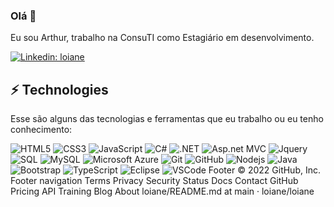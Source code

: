 ### Olá 👋

Eu sou Arthur, trabalho na ConsuTI como Estagiário em desenvolvimento.



[![Linkedin: loiane](https://img.shields.io/badge/-Linkedin-blue?style=flat-square&logo=Linkedin&logoColor=white&link=https://www.linkedin.com/in/arthur-silva-8a841b172/)](https://www.linkedin.com/in/arthur-silva-8a841b172/)

## ⚡ Technologies

Esse são alguns das tecnologias e ferramentas que eu trabalho ou eu tenho conhecimento:


![HTML5](https://img.shields.io/badge/-HTML5-E34F26?style=flat-square&logo=html5&logoColor=white)
![CSS3](https://img.shields.io/badge/-CSS3-1572B6?style=flat-square&logo=css3)
![JavaScript](https://img.shields.io/badge/-JavaScript-black?style=flat-square&logo=javascript)
![C#](https://img.shields.io/badge/-C%23-green)
![.NET](https://img.shields.io/badge/-.NET-green)
![Asp.net MVC](https://img.shields.io/badge/-Asp.net%20MVC-green)
![Jquery](https://img.shields.io/badge/-Jquery-gray)
![SQL](https://img.shields.io/badge/-SQL-blue)
![MySQL](https://img.shields.io/badge/-MySQL-4479A1?style=flat-square&logo=mysql&logoColor=white)
![Microsoft Azure](https://img.shields.io/badge/Microsoft%20Azure-0089D6?style=flat-square&logo=microsoft-azure&logoColor=white)
![Git](https://img.shields.io/badge/-Git-black?style=flat-square&logo=git)
![GitHub](https://img.shields.io/badge/-GitHub-181717?style=flat-square&logo=github)
![Nodejs](https://img.shields.io/badge/-Nodejs-339933?style=flat-square&logo=Node.js&logoColor=white)
![Java](https://img.shields.io/badge/-Java-007396?style=flat-square&logo=java)
![Bootstrap](https://img.shields.io/badge/-Bootstrap-563D7C?style=flat-square&logo=bootstrap)
![TypeScript](https://img.shields.io/badge/-TypeScript-007ACC?style=flat-square&logo=typescript)
![Eclipse](https://img.shields.io/badge/-Eclipse-2C2255?style=flat-square&logo=eclipse&logoColor=white)
![VSCode](https://img.shields.io/badge/-VSCode-007ACC?style=flat-square&logo=visual-studio-code&logoColor=white)
Footer
© 2022 GitHub, Inc.
Footer navigation
Terms
Privacy
Security
Status
Docs
Contact GitHub
Pricing
API
Training
Blog
About
loiane/README.md at main · loiane/loiane
